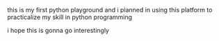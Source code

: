 this is my first python playground and i planned in using this platform to practicalize my skill in python programming

i hope this is gonna go interestingly
